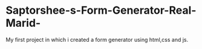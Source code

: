 # Saptorshee-s-Form-Generator-Real-Marid-
My first project in which i created a form generator using html,css and js.
